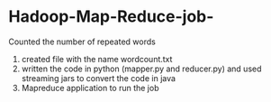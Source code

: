 # Hadoop-Map-Reduce-job-
Counted the number of repeated words
1. created file with the name wordcount.txt
2. written the code in python (mapper.py and reducer.py) and used streaming jars to convert the code in java
3. Mapreduce application to run the job
